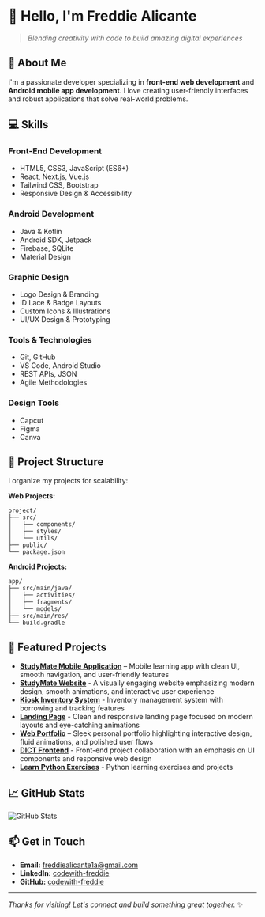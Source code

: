 # 👋 Hello, I'm Freddie Alicante

> *Blending creativity with code to build amazing digital experiences*

## 🚀 About Me

I'm a passionate developer specializing in **front-end web development** and **Android mobile app development**. I love creating user-friendly interfaces and robust applications that solve real-world problems.

## 💻 Skills

### Front-End Development
- HTML5, CSS3, JavaScript (ES6+)
- React, Next.js, Vue.js
- Tailwind CSS, Bootstrap
- Responsive Design & Accessibility

### Android Development
- Java & Kotlin
- Android SDK, Jetpack
- Firebase, SQLite
- Material Design

### Graphic Design
- Logo Design & Branding  
- ID Lace & Badge Layouts  
- Custom Icons & Illustrations  
- UI/UX Design & Prototyping  

### Tools & Technologies
- Git, GitHub
- VS Code, Android Studio
- REST APIs, JSON
- Agile Methodologies

### Design Tools
- Capcut
- Figma
- Canva

## 📂 Project Structure

I organize my projects for scalability:

**Web Projects:**
```
project/
├── src/
│   ├── components/
│   ├── styles/
│   └── utils/
├── public/
└── package.json
```

**Android Projects:**
```
app/
├── src/main/java/
│   ├── activities/
│   ├── fragments/
│   └── models/
├── src/main/res/
└── build.gradle
```

## 🌟 Featured Projects

- **[StudyMate Mobile Application](https://github.com/codewith-freddie/studymate-mobile-application)** – Mobile learning app with clean UI, smooth navigation, and user-friendly features 
- **[StudyMate Website](https://github.com/codewith-freddie/studymate-website)** - A visually engaging website emphasizing modern design, smooth animations, and interactive user experience
- **[Kiosk Inventory System](https://github.com/codewith-freddie/kiosk-inventory-system)** - Inventory management system with borrowing and tracking features
- **[Landing Page](https://github.com/codewith-freddie/landing-page)** - Clean and responsive landing page focused on modern layouts and eye-catching animations
- **[Web Portfolio](https://github.com/codewith-freddie/web-portfolio)** – Sleek personal portfolio highlighting interactive design, fluid animations, and polished user flows
- **[DICT Frontend](https://github.com/lancelotgrafilo/DICT_frontend)** - Front-end project collaboration with an emphasis on UI components and responsive web design 
- **[Learn Python Exercises](https://github.com/codewith-freddie/learn-python-exercises)** - Python learning exercises and projects


## 📈 GitHub Stats

![GitHub Stats](https://github-readme-stats.vercel.app/api?username=codewith-freddie&show_icons=true&theme=merko)

## 📫 Get in Touch

- **Email:** freddiealicante1a@gmail.com
- **LinkedIn:** [codewith-freddie](https://www.linkedin.com/in/codewith-freddie/)
- **GitHub:** [codewith-freddie](https://github.com/codewith-freddie)

---

*Thanks for visiting! Let's connect and build something great together.* ✨
